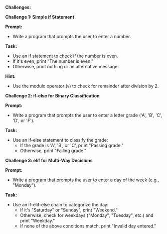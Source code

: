 **Challenges:**

**Challenge 1: Simple if Statement**

**Prompt:**

- Write a program that prompts the user to enter a number.

**Task:**

- Use an if statement to check if the number is even.
- If it's even, print "The number is even."
- Otherwise, print nothing or an alternative message.

**Hint:**

- Use the modulo operator (`%`) to check for remainder after division by 2.

**Challenge 2: if-else for Binary Classification**

**Prompt:**

- Write a program that prompts the user to enter a letter grade ('A', 'B', 'C', 'D', or 'F').

**Task:**

- Use an if-else statement to classify the grade:
  - If the grade is 'A', 'B', or 'C', print "Passing grade."
  - Otherwise, print "Failing grade."

**Challenge 3: elif for Multi-Way Decisions**

**Prompt:**

- Write a program that prompts the user to enter a day of the week (e.g., "Monday").

**Task:**

- Use an if-elif-else chain to categorize the day:
  - If it's "Saturday" or "Sunday", print "Weekend."
  - Otherwise, check for weekdays ("Monday", "Tuesday", etc.) and print "Weekday."
  - If none of the above conditions match, print "Invalid day entered."
